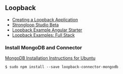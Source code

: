 ##  Loopback

* [Creating a Loopback Application](http://docs.strongloop.com/display/LB/Creating+a+LoopBack+application)
* [Strongloop Studio Beta](http://docs.strongloop.com/display/SLS/StrongLoop+Studio+beta)
* [Loopback Example Angular Starter](https://github.com/strongloop/loopback-example-angular-starter)
* [Loopback Examples: Full Stack](https://github.com/strongloop/loopback-example-full-stack)

### Install MongoDB and Connector

[MongoDB Installation Instructions for Ubuntu](http://docs.mongodb.org/manual/tutorial/install-mongodb-on-ubuntu/)

```
$ sudo npm install --save loopback-connector-mongodb
```
